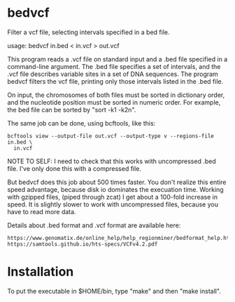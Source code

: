 # bedvcf
Filter a vcf file, selecting intervals specified in a bed file.

usage: bedvcf in.bed < in.vcf > out.vcf

This program reads a .vcf file on standard input and a .bed file
specified in a command-line argument. The .bed file specifies a set of
intervals, and the .vcf file describes variable sites in a set of DNA
sequences. The program bedvcf filters the vcf file, printing only
those intervals listed in the .bed file.

On input, the chromosomes of both files must be sorted in dictionary
order, and the nucleotide position must be sorted in numeric
order. For example, the bed file can be sorted by "sort -k1 -k2n".

The same job can be done, using bcftools, like this:

    bcftools view --output-file out.vcf --output-type v --regions-file in.bed \
      in.vcf

NOTE TO SELF: I need to check that this works with uncompressed .bed
file. I've only done this with a compressed file.

But bedvcf does this job about 500 times faster. You don't realize
this entire speed advantage, because disk io dominates the execuation
time. Working with gzipped files, (piped through zcat) I get about a
100-fold increase in speed. It is slightly slower to work with
uncompressed files, because you have to read more data.

Details about .bed format and .vcf format are available here:

    https://www.genomatix.de/online_help/help_regionminer/bedformat_help.html
    https://samtools.github.io/hts-specs/VCFv4.2.pdf

# Installation

To put the executable in $HOME/bin, type "make" and then "make install".
